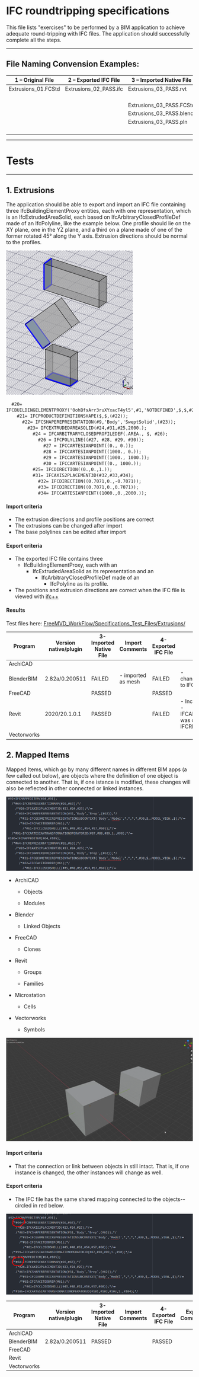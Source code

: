 # IFC roundtripping specifications

This file lists "exercises" to be performed by a BIM application to achieve adequate round-tripping with IFC files. The application should successfully complete all the steps.

---

## File Naming Convension Examples:

| 1 – Original File   | 2 – Exported IFC File  | 3 – Imported Native File | 4 – Exported IFC File        | 5 – Imported Native File     |
| ------------------- | ---------------------- | ------------------------ | ---------------------------- | ---------------------------- |
| Extrusions_01.FCStd | Extrusions_02_PASS.ifc | Extrusions_03_PASS.rvt   | Extrusions_04_FAIL_rvt.ifc   | Extrusions_05_FAIL_rvt.rvt   |
|                     |                        |                          |                              | Extrusions_05_FAIL_rvt.FCStd |
|                     |                        | Extrusions_03_PASS.FCStd |                              |                              |
|                     |                        | Extrusions_03_PASS.blend | Extrusions_04_PASS_blend.ifc | Extrusions_05_PASS_blend.rvt |
|                     |                        | Extrusions_03_PASS.pln   | Extrusions_04_PASS_pln.ifc   | Extrusions_05_PASS_pln.pln   |
|                     |                        |                          |                              | Extrusions_05_PASS_pln.rvt   |

---

# Tests

---

## 1. Extrusions

The application should be able to export and import an IFC file containing three IfcBuildingElementProxy entities, each with one representation, which is an IfcExtrudedAreaSolid, each based on IfcArbitraryClosedProfileDef made of an IfcPolyline, like the example below. One profile should lie on the XY plane, one in the YZ plane, and a third on a plane made of one of the former rotated 45° along the Y axis. Extrusion directions should be normal to the profiles.

![](Specifications_Test_Files/Extrusions/Extrusions_example.png)

```
  #20= IFCBUILDINGELEMENTPROXY('0ohBfsArr3ruXYxacT4yl5',#1,'NOTDEFINED',$,$,#2,#21,$,.NOTDEFINED.);
    #21= IFCPRODUCTDEFINITIONSHAPE($,$,(#22));
      #22= IFCSHAPEREPRESENTATION(#9,'Body','SweptSolid',(#23));
        #23= IFCEXTRUDEDAREASOLID(#24,#31,#25,2000.);
          #24 = IFCARBITRARYCLOSEDPROFILEDEF(.AREA., $, #26);
            #26 = IFCPOLYLINE((#27, #28, #29, #30));
              #27 = IFCCARTESIANPOINT((0., 0.));
              #28 = IFCCARTESIANPOINT((1000., 0.));
              #29 = IFCCARTESIANPOINT((1000., 1000.));
              #30 = IFCCARTESIANPOINT((0., 1000.));
          #25= IFCDIRECTION((0.,0.,1.));
          #31= IFCAXIS2PLACEMENT3D(#32,#33,#34);
            #32= IFCDIRECTION((0.7071,0.,-0.7071));
            #33= IFCDIRECTION((0.7071,0.,0.7071));
            #34= IFCCARTESIANPOINT((1000.,0.,2000.));
```

#### Import criteria

* The extrusion directions and profile positions are correct
* The extrusions can be changed after import
* The base polylines can be edited after import

#### Export criteria

* The exported IFC file contains three 
  * IfcBuildingElementProxy, each with an 
    * IfcExtrudedAreaSolid as its representation and an 
      * IfcArbitraryClosedProfileDef made of an 
        * IfcPolyline as its profile.
* The positions and extrusion directions are correct when the IFC file is viewed with [ifc++](http://ifcquery.com)

#### Results

Test files here: [FreeMVD_WorkFlow/Specifications_Test_Files/Extrusions/](https://github.com/OpeningDesign/FreeMVD_WorkFlow/tree/master/Specifications_Test_Files/Extrusions)

| Program     | Version<br/>native/plugin | 3-Imported Native File | Import Comments    | 4-Exported IFC File | Export Comments                                                                                          |
| ----------- | ------------------------- | ---------------------- | ------------------ | ------------------- | -------------------------------------------------------------------------------------------------------- |
| ArchiCAD    |                           |                        |                    |                     |                                                                                                          |
| BlenderBIM  | 2.82a/0.200511            | FAILED                 | - imported as mesh | FAILED              | - changed IFCEXTRUDEDAREASOLID to IFCFACETEDBREP w/ IFCFACE                                              |
| FreeCAD     |                           | PASSED                 |                    | PASSED              |                                                                                                          |
| Revit       | 2020/20.1.0.1             | PASSED                 |                    | FAILED              | - Incorrect extrusion direction <br>- IFCARBITRARYCLOSEDPROFILEDEF was changed to IFCRECTANGLEPROFILEDEF |
| Vectorworks |                           |                        |                    |                     |                                                                                                          |

## 2. Mapped Items

Mapped Items, which go by many different names in different BIM apps (a few called out below), are objects where the definition of one object is connected to another.  That is, if one istance is modified, these changes will also be reflected in other connected or linked instances.

![](Specifications_Test_Files\Mapped_Items\imgs\Mapped_Items_Code.png)

- ArchiCAD
  
  - Objects
  
  - Modules

- Blender
  
  - Linked Objects

- FreeCAD
  
  - Clones

- Revit
  
  - Groups
  
  - Families

- Microstation
  
  - Cells

- Vectorworks
  
  - Symbols

![](Specifications_Test_Files\Mapped_Items\imgs\Mapped_Items_Visual.gif)

#### Import criteria

- That the connection or link between objects in still intact.  That is, if one instance is changed, the other instances will change as well.

#### Export criteria

- The IFC file has the same shared mapping connected to the objects--circled in red below.

![](Specifications_Test_Files\Mapped_Items\imgs\Mapped_Items_Code_circled.png)

| Program     | Version<br/>native/plugin | 3-Imported Native File | Import Comments | 4-Exported IFC File | Export Comments |
| ----------- | ------------------------- | ---------------------- | --------------- | ------------------- | --------------- |
| ArchiCAD    |                           |                        |                 |                     |                 |
| BlenderBIM  | 2.82a/0.200511            | PASSED                 |                 | PASSED              |                 |
| FreeCAD     |                           |                        |                 |                     |                 |
| Revit       |                           |                        |                 |                     |                 |
| Vectorworks |                           |                        |                 |                     |                 |
